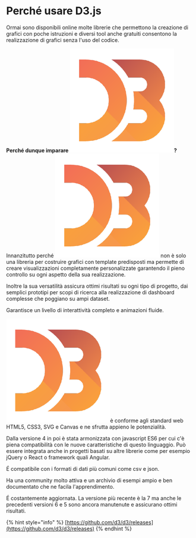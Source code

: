 # Perché usare D3.js

Ormai sono disponibili online molte librerie che permettono la creazione di grafici con poche istruzioni e diversi tool anche gratuiti consentono la realizzazione di grafici senza l'uso del codice.

**Perché dunque imparare** <img src="../.gitbook/assets/1562726.png" alt="" data-size="line">**?** Innanzitutto perché <img src="../.gitbook/assets/1562726.png" alt="" data-size="line"> non è solo una libreria per costruire grafici con template predisposti ma permette di creare visualizzazioni completamente personalizzate garantendo il pieno controllo su ogni aspetto della sua realizzazione.

Inoltre la sua versatilità assicura ottimi risultati su ogni tipo di progetto, dai semplici prototipi per scopi di ricerca alla realizzazione di dashboard complesse che poggiano su ampi dataset.

Garantisce un livello di interattività completo e animazioni fluide.

<img src="../.gitbook/assets/1562726.png" alt="" data-size="line">è conforme agli standard web HTML5, CSS3, SVG e Canvas e ne sfrutta appieno le potenzialità.

Dalla versione 4 in poi è stata armonizzata con javascript ES6 per cui c'è piena compatibilità con le nuove caratteristiche di questo linguaggio. Può essere integrata anche in progetti basati su altre librerie come per esempio jQuery o React o framework quali Angular.

&#x20;É compatibile con i formati di dati più comuni come csv e json.

Ha una community molto attiva e un archivio di esempi ampio e ben documentato che ne facila l'apprendimento.

É costantemente aggiornata. La versione più recente è la 7 ma anche le precedenti versioni 6 e 5 sono ancora manutenute e assicurano ottimi risultati.

{% hint style="info" %}
[https://github.com/d3/d3/releases](https://github.com/d3/d3/releases)
{% endhint %}
